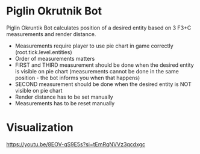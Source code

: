# Piglin Okrutnik Bot

Piglin Okruntik Bot calculates position of a desired entity based on 3 F3+C measurements and render distance.

- Measurements require player to use pie chart in game correctly (root.tick.level.entities)
- Order of measurements matters
- FIRST and THIRD measurement should be done when the desired entity is visible on pie chart (measurements cannot be done in the same position - the bot informs you when that happens)
- SECOND measurement should be done when the desired entity is NOT visible on pie chart
- Render distance has to be set manually
- Measurements has to be reset manually

# Visualization
https://youtu.be/8EOV-qS9E5s?si=tEmRqNVVz3qcdxgc
